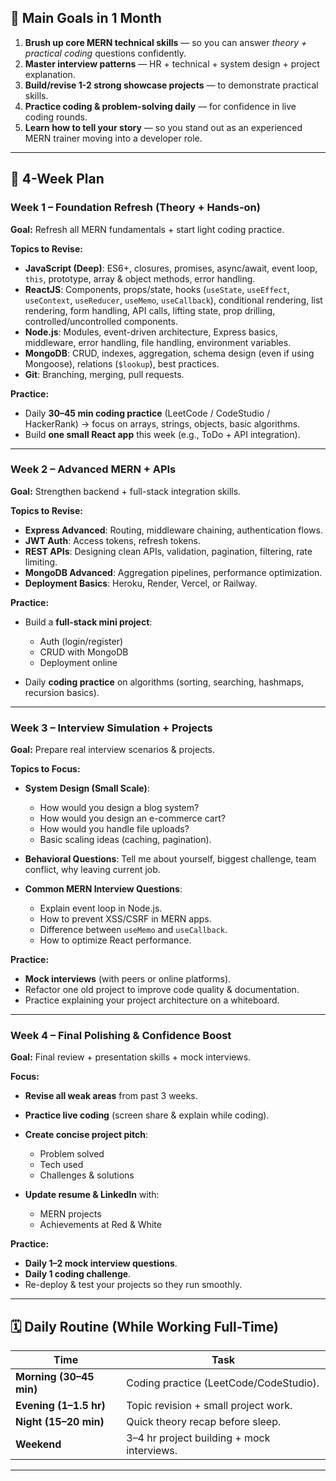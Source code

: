 ## 🎯 Main Goals in 1 Month

1. **Brush up core MERN technical skills** — so you can answer *theory + practical coding* questions confidently.
2. **Master interview patterns** — HR + technical + system design + project explanation.
3. **Build/revise 1-2 strong showcase projects** — to demonstrate practical skills.
4. **Practice coding & problem-solving daily** — for confidence in live coding rounds.
5. **Learn how to tell your story** — so you stand out as an experienced MERN trainer moving into a developer role.

---

## 📅 4-Week Plan

### **Week 1 – Foundation Refresh (Theory + Hands-on)**

**Goal:** Refresh all MERN fundamentals + start light coding practice.

**Topics to Revise:**

* **JavaScript (Deep)**: ES6+, closures, promises, async/await, event loop, `this`, prototype, array & object methods, error handling.
* **ReactJS**: Components, props/state, hooks (`useState`, `useEffect`, `useContext`, `useReducer`, `useMemo`, `useCallback`), conditional rendering, list rendering, form handling, API calls, lifting state, prop drilling, controlled/uncontrolled components.
* **Node.js**: Modules, event-driven architecture, Express basics, middleware, error handling, file handling, environment variables.
* **MongoDB**: CRUD, indexes, aggregation, schema design (even if using Mongoose), relations (`$lookup`), best practices.
* **Git**: Branching, merging, pull requests.

**Practice:**

* Daily **30–45 min coding practice** (LeetCode / CodeStudio / HackerRank) → focus on arrays, strings, objects, basic algorithms.
* Build **one small React app** this week (e.g., ToDo + API integration).

---

### **Week 2 – Advanced MERN + APIs**

**Goal:** Strengthen backend + full-stack integration skills.

**Topics to Revise:**

* **Express Advanced**: Routing, middleware chaining, authentication flows.
* **JWT Auth**: Access tokens, refresh tokens.
* **REST APIs**: Designing clean APIs, validation, pagination, filtering, rate limiting.
* **MongoDB Advanced**: Aggregation pipelines, performance optimization.
* **Deployment Basics**: Heroku, Render, Vercel, or Railway.

**Practice:**

* Build a **full-stack mini project**:

  * Auth (login/register)
  * CRUD with MongoDB
  * Deployment online
* Daily **coding practice** on algorithms (sorting, searching, hashmaps, recursion basics).

---

### **Week 3 – Interview Simulation + Projects**

**Goal:** Prepare real interview scenarios & projects.

**Topics to Focus:**

* **System Design (Small Scale)**:

  * How would you design a blog system?
  * How would you design an e-commerce cart?
  * How would you handle file uploads?
  * Basic scaling ideas (caching, pagination).
* **Behavioral Questions**: Tell me about yourself, biggest challenge, team conflict, why leaving current job.
* **Common MERN Interview Questions**:

  * Explain event loop in Node.js.
  * How to prevent XSS/CSRF in MERN apps.
  * Difference between `useMemo` and `useCallback`.
  * How to optimize React performance.

**Practice:**

* **Mock interviews** (with peers or online platforms).
* Refactor one old project to improve code quality & documentation.
* Practice explaining your project architecture on a whiteboard.

---

### **Week 4 – Final Polishing & Confidence Boost**

**Goal:** Final review + presentation skills + mock interviews.

**Focus:**

* **Revise all weak areas** from past 3 weeks.
* **Practice live coding** (screen share & explain while coding).
* **Create concise project pitch**:

  * Problem solved
  * Tech used
  * Challenges & solutions
* **Update resume & LinkedIn** with:

  * MERN projects
  * Achievements at Red & White

**Practice:**

* **Daily 1–2 mock interview questions**.
* **Daily 1 coding challenge**.
* Re-deploy & test your projects so they run smoothly.

---

## 🗓 Daily Routine (While Working Full-Time)

| Time                    | Task                                       |
| ----------------------- | ------------------------------------------ |
| **Morning (30–45 min)** | Coding practice (LeetCode/CodeStudio).     |
| **Evening (1–1.5 hr)**  | Topic revision + small project work.       |
| **Night (15–20 min)**   | Quick theory recap before sleep.           |
| **Weekend**             | 3–4 hr project building + mock interviews. |

---
